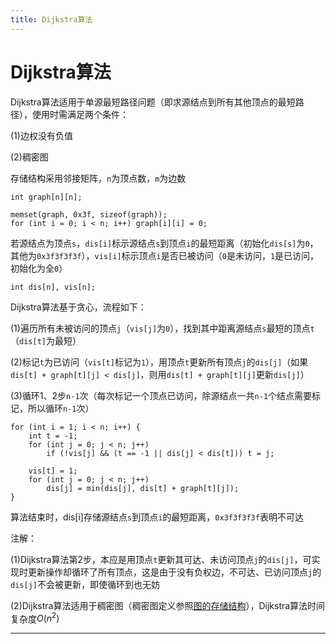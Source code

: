 ```yaml
---
title: Dijkstra算法
---
```


# Dijkstra算法

<script type="text/javascript" src="/include/head.js"></script>

Dijkstra算法适用于单源最短路径问题（即求源结点到所有其他顶点的最短路径），使用时需满足两个条件：

(1)边权没有负值

(2)稠密图

存储结构采用邻接矩阵，`n`为顶点数，`m`为边数

```
int graph[n][n];

memset(graph, 0x3f, sizeof(graph));
for (int i = 0; i < n; i++) graph[i][i] = 0;
```

若源结点为顶点`s`，`dis[i]`标示源结点`s`到顶点`i`的最短距离（初始化`dis[s]`为`0`，其他为`0x3f3f3f3f`），`vis[i]`标示顶点`i`是否已被访问（`0`是未访问，`1`是已访问，初始化为全`0`）

```
int dis[n], vis[n];
```

Dijkstra算法基于贪心，流程如下：

(1)遍历所有未被访问的顶点`j`（`vis[j]`为`0`），找到其中距离源结点`s`最短的顶点`t`（`dis[t]`为最短）

(2)标记`t`为已访问（`vis[t]`标记为`1`），用顶点`t`更新所有顶点`j`的`dis[j]`（如果`dis[t] + graph[t][j] < dis[j]`，则用`dis[t] + graph[t][j]`更新`dis[j]`）

(3)循环1、2步`n-1`次（每次标记一个顶点已访问，除源结点一共`n-1`个结点需要标记，所以循环`n-1`次）

```
for (int i = 1; i < n; i++) {
    int t = -1;
    for (int j = 0; j < n; j++)
        if (!vis[j] && (t == -1 || dis[j] < dis[t])) t = j;

    vis[t] = 1;
    for (int j = 0; j < n; j++)
        dis[j] = min(dis[j], dis[t] + graph[t][j]);
}
```

算法结束时，dis[i]存储源结点`s`到顶点`i`的最短距离，`0x3f3f3f3f`表明不可达

注解：

(1)Dijkstra算法第2步，本应是用顶点`t`更新其可达、未访问顶点`j`的`dis[j]`，可实现时更新操作却循环了所有顶点，这是由于没有负权边，不可达、已访问顶点`j`的`dis[j]`不会被更新，即使循环到也无妨

(2)Dijkstra算法适用于稠密图（稠密图定义参照<a href="https://www.dywan.xyz/note/202103/050001">图的存储结构</a>），Dijkstra算法时间复杂度$O(n^2)$

---

<script type="text/javascript" src="/include/tail.js"></script>
